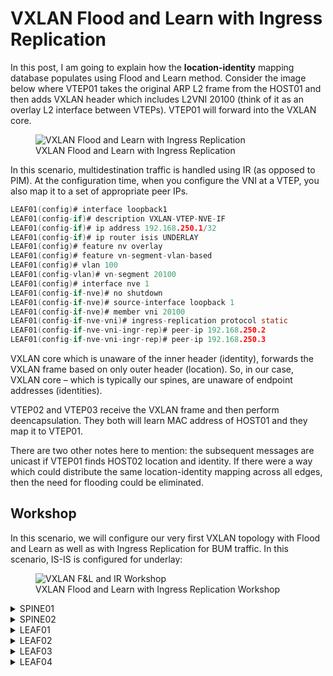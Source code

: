# VXLAN Flood and Learn with Ingress Replication

In this post, I am going to explain how the **location-identity** mapping database populates using Flood and Learn method. Consider the image below where VTEP01 takes the original ARP L2 frame from the HOST01 and then adds VXLAN header which includes L2VNI 20100 (think of it as an overlay L2 interface between VTEPs). VTEP01 will forward into the VXLAN core.

<figure>
  <img src="https://user-images.githubusercontent.com/31813625/232261065-c59a1dbb-26d7-4e92-8766-6b72a9fd61a1.svg" alt="VXLAN Flood and Learn with Ingress Replication">
  <figcaption>VXLAN Flood and Learn with Ingress Replication</figcaption>
</figure>


In this scenario, multidestination traffic is handled using IR (as opposed to PIM). At the configuration time, when you configure the VNI at a VTEP, you also map it to a set of appropriate peer IPs.


```c
LEAF01(config)# interface loopback1
LEAF01(config-if)# description VXLAN-VTEP-NVE-IF
LEAF01(config-if)# ip address 192.168.250.1/32
LEAF01(config-if)# ip router isis UNDERLAY
LEAF01(config)# feature nv overlay
LEAF01(config)# feature vn-segment-vlan-based
LEAF01(config)# vlan 100
LEAF01(config-vlan)# vn-segment 20100
LEAF01(config)# interface nve 1
LEAF01(config-if-nve)# no shutdown
LEAF01(config-if-nve)# source-interface loopback 1
LEAF01(config-if-nve)# member vni 20100
LEAF01(config-if-nve-vni)# ingress-replication protocol static 
LEAF01(config-if-nve-vni-ingr-rep)# peer-ip 192.168.250.2
LEAF01(config-if-nve-vni-ingr-rep)# peer-ip 192.168.250.3
```

VXLAN core which is unaware of the inner header (identity), forwards the VXLAN frame based on only outer header (location). So, in our case, VXLAN core – which is typically our spines, are unaware of endpoint addresses (identities).

VTEP02 and VTEP03 receive the VXLAN frame and then perform deencapsulation. They both will learn MAC address of HOST01 and they map it to VTEP01.

There are two other notes here to mention: the subsequent messages are unicast if VTEP01 finds HOST02 location and identity. If there were a way which could distribute the same location-identity mapping across all edges, then the need for flooding could be eliminated.


## Workshop

In this scenario, we will configure our very first VXLAN topology with Flood and Learn as well as with Ingress Replication for BUM traffic. In this scenario, IS-IS is configured for underlay:

<figure>
  <img src="https://user-images.githubusercontent.com/31813625/232261114-774992f1-bed8-4042-b95a-5de440b84077.jpg" alt="VXLAN F&L and IR Workshop">
  <figcaption>VXLAN Flood and Learn with Ingress Replication Workshop</figcaption>
</figure>



<details>
 
<summary>SPINE01</summary>

```elixir
hostname SPINE01
feature isis

interface Ethernet1/1-4
  mtu 9216
  description FABRIC
  medium p2p
  ip unnumbered loopback0
  ip router isis UNDERLAY
  no shutdown

interface loopback0
  description UNDERLAY
  ip address 192.168.0.1/32

router isis UNDERLAY
  net 49.0000.0000.0001.00
  is-type level-2
```
</details>

<details>

<summary>SPINE02</summary>

```elixir
hostname SPINE02
feature isis

interface Ethernet1/1-4
  mtu 9216
  description FABRIC
  medium p2p
  ip unnumbered loopback0
  ip router isis UNDERLAY
  no shutdown

interface loopback0
  description UNDERLAY
  ip address 192.168.0.2/32

router isis UNDERLAY
  net 49.0000.0000.0002.00
  is-type level-2
```

</details>

<details>

<summary>LEAF01</summary>
 

```elixir
feature isis
feature vn-segment-vlan-based
feature nv overlay

vlan 100,200
vlan 100
  vn-segment 20100
vlan 200
  vn-segment 20200

interface nve1
  no shutdown
  source-interface loopback1
  member vni 20100
    ingress-replication protocol static
      peer-ip 192.168.250.2
      peer-ip 192.168.250.3
      peer-ip 192.168.250.4
  member vni 20200
    ingress-replication protocol static
      peer-ip 192.168.250.2
      peer-ip 192.168.250.3
      peer-ip 192.168.250.4

interface Ethernet1/1-2
  mtu 9216
  description FABRIC
  no switchport
  medium p2p
  ip unnumbered loopback0
  ip router isis UNDERLAY
  no shutdown

interface Ethernet1/41
  switchport access vlan 100

interface loopback0
  description UNDERLAY
  ip address 192.168.1.1/32

interface loopback1
  description VXLAN-VTEP-NVE-IF
  ip address 192.168.250.1/32
  ip router isis UNDERLAY

router isis UNDERLAY
  net 49.0000.0000.1001.00
  is-type level-2
```

</details>

<details>

<summary>LEAF02</summary>

```elixir
feature isis
feature vn-segment-vlan-based
feature nv overlay

vlan 100,200
vlan 100
  vn-segment 20100
vlan 200
  vn-segment 20200

interface nve1
  no shutdown
  source-interface loopback1
  member vni 20100
    ingress-replication protocol static
      peer-ip 192.168.250.1
      peer-ip 192.168.250.3
      peer-ip 192.168.250.4
  member vni 20200
    ingress-replication protocol static
      peer-ip 192.168.250.1
      peer-ip 192.168.250.3
      peer-ip 192.168.250.4

interface Ethernet1/1-2
  mtu 9216
  description FABRIC
  no switchport
  medium p2p
  ip unnumbered loopback0
  ip router isis UNDERLAY
  no shutdown

interface Ethernet1/41
  switchport access vlan 100

interface loopback0
  description UNDERLAY
  ip address 192.168.1.2/32

interface loopback1
  description VXLAN-VTEP-NVE-IF
  ip address 192.168.250.2/32
  ip router isis UNDERLAY

router isis UNDERLAY
  net 49.0000.0000.1002.00
  is-type level-2
```

</details>

<details>

<summary>LEAF03</summary>

```elixir
feature isis
feature vn-segment-vlan-based
feature nv overlay

vlan 100,200
vlan 100
  vn-segment 20100
vlan 200
  vn-segment 20200

interface nve1
  no shutdown
  source-interface loopback1
  member vni 20100
    ingress-replication protocol static
      peer-ip 192.168.250.1
      peer-ip 192.168.250.2
      peer-ip 192.168.250.4
  member vni 20200
    ingress-replication protocol static
      peer-ip 192.168.250.1
      peer-ip 192.168.250.2
      peer-ip 192.168.250.4

interface Ethernet1/1-2
  mtu 9216
  description FABRIC
  no switchport
  medium p2p
  ip unnumbered loopback0
  ip router isis UNDERLAY
  no shutdown

interface Ethernet1/41
  switchport access vlan 200

interface loopback0
  description UNDERLAY
  ip address 192.168.1.3/32

interface loopback1
  description VXLAN-VTEP-NVE-IF
  ip address 192.168.250.3/32
  ip router isis UNDERLAY

router isis UNDERLAY
  net 49.0000.0000.1003.00
  is-type level-2
```
</details>

<details>

<summary>LEAF04</summary>

```elixir
feature isis
feature vn-segment-vlan-based
feature nv overlay

vlan 100,200
vlan 100
  vn-segment 20100
vlan 200
  vn-segment 20200

interface nve1
  no shutdown
  source-interface loopback1
  member vni 20100
    ingress-replication protocol static
      peer-ip 192.168.250.1
      peer-ip 192.168.250.2
      peer-ip 192.168.250.3
  member vni 20200
    ingress-replication protocol static
      peer-ip 192.168.250.1
      peer-ip 192.168.250.2
      peer-ip 192.168.250.3

interface Ethernet1/1-2
  mtu 9216
  description FABRIC
  no switchport
  medium p2p
  ip unnumbered loopback0
  ip router isis UNDERLAY
  no shutdown

interface Ethernet1/42
  switchport access vlan 200

interface loopback0
  description UNDERLAY
  ip address 192.168.1.4/32

interface loopback1
  description VXLAN-VTEP-NVE-IF
  ip address 192.168.250.4/32
  ip router isis UNDERLAY

router isis UNDERLAY
  net 49.0000.0000.1004.00
  is-type level-2
```
</details>